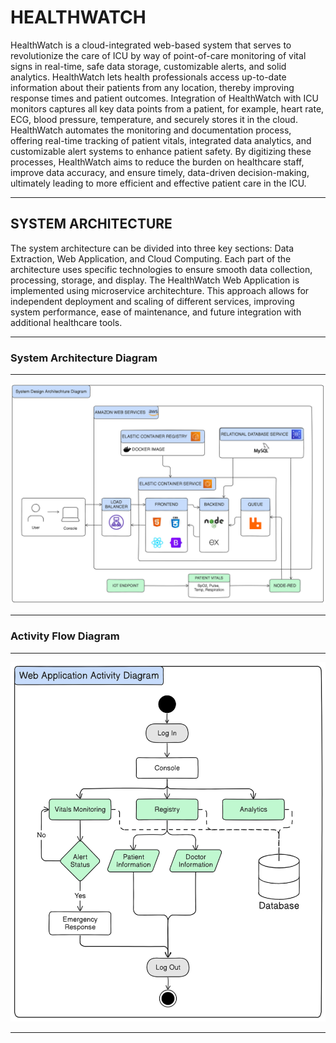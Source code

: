 # HEALTHWATCH

HealthWatch is a cloud-integrated web-based system that serves to revolutionize the care of ICU by way of point-of-care monitoring of vital signs in real-time, safe data storage, customizable alerts, and solid analytics. HealthWatch lets health professionals access up-to-date information about their patients from any location, thereby improving response times and patient outcomes. Integration of HealthWatch with ICU monitors captures all key data points from a patient, for example, heart rate, ECG, blood pressure, temperature, and securely stores it in the cloud.
HealthWatch automates the monitoring and documentation process, offering real-time tracking of patient vitals, integrated data analytics, and customizable alert systems to enhance patient safety. By digitizing these processes, HealthWatch aims to reduce the burden on healthcare staff, improve data accuracy, and ensure timely, data-driven decision-making, ultimately leading to more efficient and effective patient care in the ICU.

---

## SYSTEM ARCHITECTURE
The system architecture can be divided into three key sections: Data Extraction, Web Application, and Cloud Computing. Each part of the architecture uses specific technologies to ensure smooth data collection, processing, storage, and display. The HealthWatch Web Application is implemented using microservice architechture. This approach allows for independent deployment and scaling of different services, improving system performance, ease of maintenance, and future integration with additional healthcare tools.

---

### System Architecture Diagram
---
![system architecture diagram](./uml-diagrams/architecture.png)

---

### Activity Flow Diagram
---
![activity flow diagram](./uml-diagrams/activity.png)

---